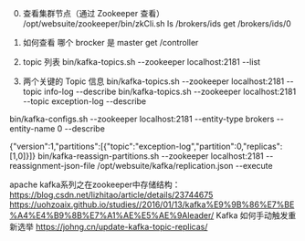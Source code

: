 0. 查看集群节点（通过 Zookeeper 查看）
/opt/websuite/zookeeper/bin/zkCli.sh 
ls /brokers/ids
get /brokers/ids/0

1. 如何查看 哪个 brocker 是 master
get /controller

1. topic 列表
bin/kafka-topics.sh --zookeeper localhost:2181 --list

2. 两个关键的 Topic 信息
bin/kafka-topics.sh --zookeeper localhost:2181 --topic info-log --describe
bin/kafka-topics.sh --zookeeper localhost:2181 --topic exception-log --describe

bin/kafka-configs.sh --zookeeper localhost:2181 --entity-type brokers --entity-name 0 --describe

      
{"version":1,"partitions":[{"topic":"exception-log","partition":0,"replicas":[1,0]}]}
bin/kafka-reassign-partitions.sh --zookeeper localhost:2181 --reassignment-json-file /opt/websuite/kafka/replication.json --execute





apache kafka系列之在zookeeper中存储结构： https://blog.csdn.net/lizhitao/article/details/23744675
https://uohzoaix.github.io/studies//2016/01/13/kafka%E9%9B%86%E7%BE%A4%E4%B9%8B%E7%A1%AE%E5%AE%9Aleader/  Kafka 如何手动触发重新选举
https://johng.cn/update-kafka-topic-replicas/
